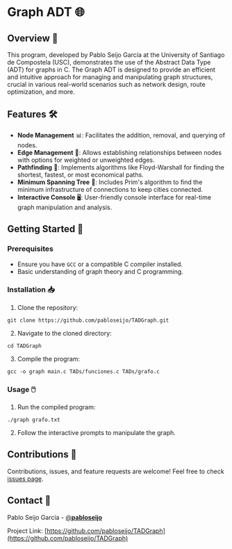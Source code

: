 # Graph ADT 🌐

## Overview 🌟

This program, developed by Pablo Seijo García at the University of Santiago de Compostela (USC), demonstrates the use of the Abstract Data Type (ADT) for graphs in C. The Graph ADT is designed to provide an efficient and intuitive approach for managing and manipulating graph structures, crucial in various real-world scenarios such as network design, route optimization, and more.

## Features 🛠️

- **Node Management** 📊: Facilitates the addition, removal, and querying of nodes.
- **Edge Management** 🌉: Allows establishing relationships between nodes with options for weighted or unweighted edges.
- **Pathfinding** 🚀: Implements algorithms like Floyd-Warshall for finding the shortest, fastest, or most economical paths.
- **Minimum Spanning Tree** 🌳: Includes Prim's algorithm to find the minimum infrastructure of connections to keep cities connected.
- **Interactive Console** 🖥️: User-friendly console interface for real-time graph manipulation and analysis.

## Getting Started 🚀

### Prerequisites

- Ensure you have `GCC` or a compatible C compiler installed.
- Basic understanding of graph theory and C programming.

### Installation 📥

1. Clone the repository:
```
git clone https://github.com/pabloseijo/TADGraph.git
```

2. Navigate to the cloned directory:
```
cd TADGraph
```

3. Compile the program:
```
gcc -o graph main.c TADs/funciones.c TADs/grafo.c
```


### Usage 🖱️

1. Run the compiled program:
```
./graph grafo.txt
```

2. Follow the interactive prompts to manipulate the graph.

## Contributions 🤝

Contributions, issues, and feature requests are welcome! Feel free to check [issues page](https://github.com/pabloseijo/TADGraph/issues).

## Contact 📩

Pablo Seijo García - [@__pabloseijo__](https://twitter.com/_pabloseijo_)

Project Link: [https://github.com/pabloseijo/TADGraph](https://github.com/pabloseijo/TADGraph)
